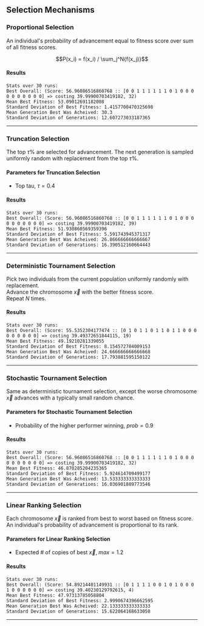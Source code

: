 
## Selection Mechanisms

### Proportional Selection

An individual's probability of advancement equal to fitness score over sum of all fitness scores.

$$P(x_i) = f(x_i) / \sum_j^N{f(x_j)}$$

#### Results

```
Stats over 30 runs:
Best Overall: (Score: 56.96086516860768 :: [0 0 1 1 1 1 1 1 0 1 0 0 0 0 0 0 0 0 0 0] => costing 39.99900703419182, 32)
Mean Best Fitness: 53.09012691182008
Standard Deviation of Best Fitness: 1.4157700470325698
Mean Generation Best Was Acheived: 30.3
Standard Deviation of Generations: 12.607273033187365
```

----

### Truncation Selection

The top $\tau\%$ are selected for advancement. The next generation
is sampled uniformly random with replacement from the top $\tau\%$.

#### Parameters for Truncation Selection

* Top tau, $\tau = 0.4$

#### Results

```
Stats over 30 runs:
Best Overall: (Score: 56.96086516860768 :: [0 0 1 1 1 1 1 1 0 1 0 0 0 0 0 0 0 0 0 0] => costing 39.99900703419182, 39)
Mean Best Fitness: 51.930860569359396
Standard Deviation of Best Fitness: 5.591743945371317
Mean Generation Best Was Acheived: 26.866666666666667
Standard Deviation of Generations: 16.390512160664443
```

----

### Deterministic Tournament Selection

Pick two individuals from the current population uniformly randomly with replacement.  
Advance the chromosome $\vec{x}$ with the better fitness score.  
Repeat $N$ times.

#### Results

```
Stats over 30 runs:
Best Overall: (Score: 55.5352304177474 :: [0 1 0 1 1 0 1 1 0 1 1 0 0 0 0 0 0 0 0 0] => costing 39.49372651844115, 19)
Mean Best Fitness: 49.19210281339055
Standard Deviation of Best Fitness: 8.154572784009153
Mean Generation Best Was Acheived: 24.666666666666668
Standard Deviation of Generations: 17.793881595150122
```

----

### Stochastic Tournament Selection

Same as deterministic tournament selection, except the worse chromosome $\vec{x}$ advances
with a typically small random chance.

#### Parameters for Stochastic Tournament Selection

* Probability of the higher performer winning, $prob = 0.9$

#### Results

```
Stats over 30 runs:
Best Overall: (Score: 56.96086516860768 :: [0 0 1 1 1 1 1 1 0 1 0 0 0 0 0 0 0 0 0 0] => costing 39.99900703419182, 32)
Mean Best Fitness: 46.870285204235365
Standard Deviation of Best Fitness: 5.924614709499177
Mean Generation Best Was Acheived: 13.533333333333333
Standard Deviation of Generations: 16.036901889773546
```

----

### Linear Ranking Selection

Each chromosome $\vec{x}$ is ranked from best to worst based on fitness score.  
An individual's probability of advancement is proportional to its rank.

#### Parameters for Linear Ranking Selection

* Expected # of copies of best $\vec{x}$, $max = 1.2$

#### Results

```
Stats over 30 runs:
Best Overall: (Score: 54.89214401149931 :: [0 1 1 1 1 0 0 1 0 1 0 0 0 1 0 0 0 0 0 0] => costing 39.40230129792615, 4)
Mean Best Fitness: 47.97313785058804
Standard Deviation of Best Fitness: 2.9990674396662595
Mean Generation Best Was Acheived: 22.133333333333333
Standard Deviation of Generations: 15.622064168633058
```

----
